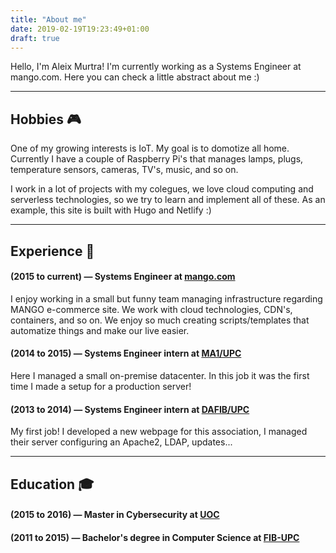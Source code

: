 ```yaml
---
title: "About me"
date: 2019-02-19T19:23:49+01:00
draft: true
---
```


Hello, I'm Aleix Murtra! I'm currently working as a Systems Engineer at mango.com. Here you can check a little abstract about me :) 

---

## Hobbies 🎮 

One of my growing interests is IoT. My goal is to domotize all home. Currently I have a couple of Raspberry Pi's that manages lamps, plugs, temperature sensors, cameras, TV's, music, and so on.

I work in a lot of projects with my colegues, we love cloud computing and serverless technologies, so we try to learn and implement all of these. As an example, this site is built with Hugo and Netlify :)

---

## Experience 📰

#### (2015 to current) —	Systems Engineer at <a href="https://shop.mango.com" target="_blank">mango.com</a>

I enjoy working in a small but funny team managing infrastructure regarding MANGO e-commerce site. We work with cloud technologies, CDN's, containers, and so on. We enjoy so much creating scripts/templates that
automatize things and make our live easier.
 
#### (2014 to 2015) — Systems Engineer intern at <a href="https://mat.upc.edu/ca" target="_blank">MA1/UPC</a>

Here I managed a small on-premise datacenter. In this job it was the first time I made a setup for a production server!

#### (2013 to 2014) — Systems Engineer intern at <a href="http://dafib.upc.edu/" target="_blank">DAFIB/UPC</a>

My first job! I developed a new webpage for this association, I managed their server configuring an Apache2, LDAP, updates...

---

## Education 🎓

#### (2015 to 2016) — Master in Cybersecurity at <a href="https://www.uoc.edu" target="_blank">UOC</a>

#### (2011 to 2015) — Bachelor's degree in Computer Science at <a href="https://www.upc.edu" target="_blank">FIB-UPC</a>